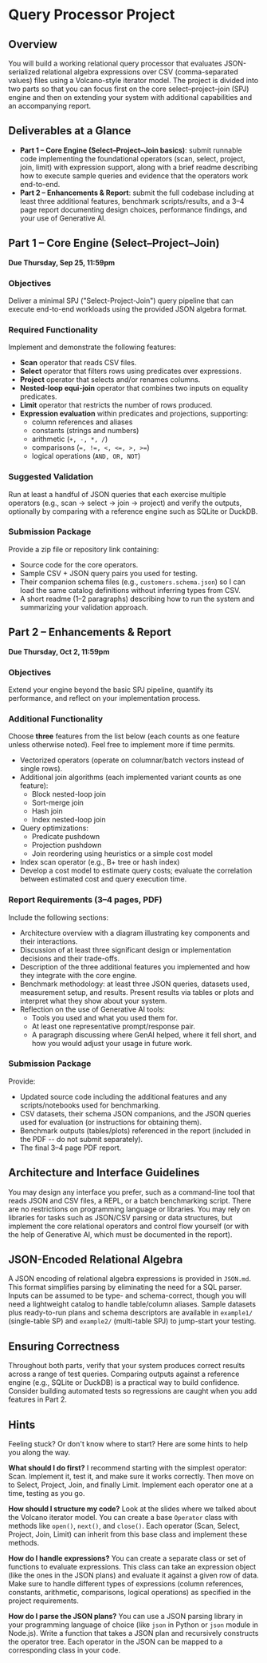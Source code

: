 # Query Processor Project

## Overview
You will build a working relational query processor that evaluates JSON-serialized relational algebra expressions over CSV (comma-separated values) files using a Volcano-style iterator model. The project is divided into two parts so that you can focus first on the core select–project–join (SPJ) engine and then on extending your system with additional capabilities and an accompanying report.

## Deliverables at a Glance
- **Part 1 – Core Engine (Select–Project–Join basics)**: submit runnable code implementing the foundational operators (scan, select, project, join, limit) with expression support, along with a brief readme describing how to execute sample queries and evidence that the operators work end-to-end.
- **Part 2 – Enhancements & Report**: submit the full codebase including at least three additional features, benchmark scripts/results, and a 3–4 page report documenting design choices, performance findings, and your use of Generative AI.

## Part 1 – Core Engine (Select–Project–Join)

**Due Thursday, Sep 25, 11:59pm**

### Objectives
Deliver a minimal SPJ ("Select-Project-Join") query pipeline that can execute end-to-end workloads using the provided JSON algebra format.

### Required Functionality
Implement and demonstrate the following features:
- **Scan** operator that reads CSV files.
- **Select** operator that filters rows using predicates over expressions.
- **Project** operator that selects and/or renames columns.
- **Nested-loop equi-join** operator that combines two inputs on equality predicates.
- **Limit** operator that restricts the number of rows produced.
- **Expression evaluation** within predicates and projections, supporting:
  - column references and aliases
  - constants (strings and numbers)
  - arithmetic (`+, -, *, /`)
  - comparisons (`=, !=, <, <=, >, >=`)
  - logical operations (`AND, OR, NOT`)

### Suggested Validation
Run at least a handful of JSON queries that each exercise multiple operators (e.g., scan → select → join → project) and verify the outputs, optionally by comparing with a reference engine such as SQLite or DuckDB.

### Submission Package
Provide a zip file or repository link containing:
- Source code for the core operators.
- Sample CSV + JSON query pairs you used for testing.
- Their companion schema files (e.g., `customers.schema.json`) so I can load the same catalog definitions without inferring types from CSV.
- A short readme (1–2 paragraphs) describing how to run the system and summarizing your validation approach.

## Part 2 – Enhancements & Report

**Due Thursday, Oct 2, 11:59pm**

### Objectives
Extend your engine beyond the basic SPJ pipeline, quantify its performance, and reflect on your implementation process.

### Additional Functionality
Choose **three** features from the list below (each counts as one feature unless otherwise noted). Feel free to implement more if time permits.
- Vectorized operators (operate on columnar/batch vectors instead of single rows).
- Additional join algorithms (each implemented variant counts as one feature):
  - Block nested-loop join
  - Sort-merge join
  - Hash join
  - Index nested-loop join
- Query optimizations:
  - Predicate pushdown
  - Projection pushdown
  - Join reordering using heuristics or a simple cost model
- Index scan operator (e.g., B+ tree or hash index)
- Develop a cost model to estimate query costs; evaluate the correlation between estimated cost and query execution time.

### Report Requirements (3–4 pages, PDF)
Include the following sections:
- Architecture overview with a diagram illustrating key components and their interactions.
- Discussion of at least three significant design or implementation decisions and their trade-offs.
- Description of the three additional features you implemented and how they integrate with the core engine.
- Benchmark methodology: at least three JSON queries, datasets used, measurement setup, and results. Present results via tables or plots and interpret what they show about your system.
- Reflection on the use of Generative AI tools:
  - Tools you used and what you used them for.
  - At least one representative prompt/response pair.
  - A paragraph discussing where GenAI helped, where it fell short, and how you would adjust your usage in future work.

### Submission Package
Provide:
- Updated source code including the additional features and any scripts/notebooks used for benchmarking.
- CSV datasets, their schema JSON companions, and the JSON queries used for evaluation (or instructions for obtaining them).
- Benchmark outputs (tables/plots) referenced in the report (included in the PDF -- do not submit separately).
- The final 3–4 page PDF report.

## Architecture and Interface Guidelines
You may design any interface you prefer, such as a command-line tool that reads JSON and CSV files, a REPL, or a batch benchmarking script. There are no restrictions on programming language or libraries. You may rely on libraries for tasks such as JSON/CSV parsing or data structures, but implement the core relational operators and control flow yourself (or with the help of Generative AI, which must be documented in the report).

## JSON-Encoded Relational Algebra
A JSON encoding of relational algebra expressions is provided in `JSON.md`. This format simplifies parsing by eliminating the need for a SQL parser. Inputs can be assumed to be type- and schema-correct, though you will need a lightweight catalog to handle table/column aliases. Sample datasets plus ready-to-run plans and schema descriptors are available in `example1/` (single-table SP) and `example2/` (multi-table SPJ) to jump-start your testing.

## Ensuring Correctness
Throughout both parts, verify that your system produces correct results across a range of test queries. Comparing outputs against a reference engine (e.g., SQLite or DuckDB) is a practical way to build confidence. Consider building automated tests so regressions are caught when you add features in Part 2.

## Hints

Feeling stuck? Or don't know where to start? Here are some hints to help you along the way.

**What should I do first?**
I recommend starting with the simplest operator: Scan. Implement it, test it, and make sure it works correctly. Then move on to Select, Project, Join, and finally Limit. Implement each operator one at a time, testing as you go.

**How should I structure my code?**
Look at the slides where we talked about the Volcano iterator model. You can create a base `Operator` class with methods like `open()`, `next()`, and `close()`. Each operator (Scan, Select, Project, Join, Limit) can inherit from this base class and implement these methods.

**How do I handle expressions?**
You can create a separate class or set of functions to evaluate expressions. This class can take an expression object (like the ones in the JSON plans) and evaluate it against a given row of data. Make sure to handle different types of expressions (column references, constants, arithmetic, comparisons, logical operations) as specified in the project requirements.

**How do I parse the JSON plans?**
You can use a JSON parsing library in your programming language of choice (like `json` in Python or `json` module in Node.js). Write a function that takes a JSON plan and recursively constructs the operator tree. Each operator in the JSON can be mapped to a corresponding class in your code.
